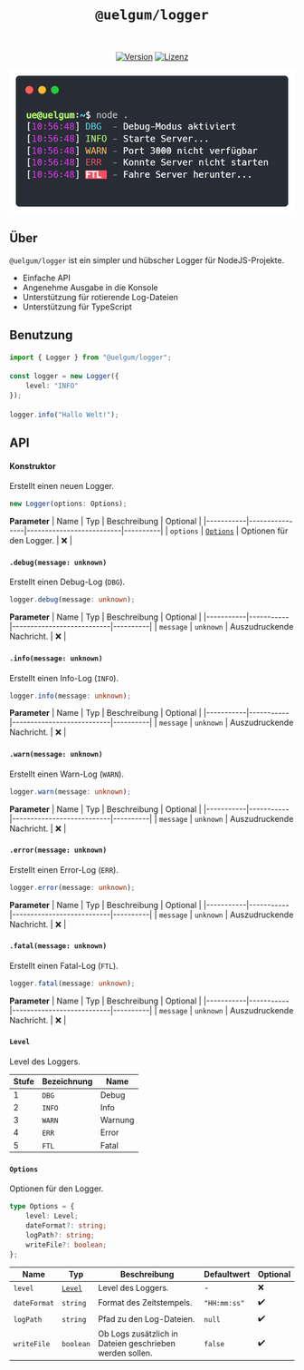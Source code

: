<div align="center">
    <h1><code>@uelgum/logger</code></h1>
    <br/>
    <p>
        <a href="https://github.com/uelgum/logger"><img src="https://img.shields.io/github/package-json/v/uelgum/logger?label=Version&style=flat-square" alt="Version"/></a>
        <a href="./LICENSE"><img src="https://img.shields.io/github/license/uelgum/logger?label=Lizenz&style=flat-square" alt="Lizenz"/></a>
    </p>
</div>

<p align="center">
    <img
        src="./assets/preview.png"
        width="650"
        alt="Uelgum Logger"
    />
</p>

## Über
`@uelgum/logger` ist ein simpler und hübscher Logger für NodeJS-Projekte.

- Einfache API
- Angenehme Ausgabe in die Konsole
- Unterstützung für rotierende Log-Dateien
- Unterstützung für TypeScript

## Benutzung
```ts
import { Logger } from "@uelgum/logger";

const logger = new Logger({
    level: "INFO"
});

logger.info("Hallo Welt!");
```

## API
#### Konstruktor
Erstellt einen neuen Logger.

```ts
new Logger(options: Options);
```

**Parameter**
| Name      | Typ            | Beschreibung             | Optional |
|-----------|----------------|--------------------------|----------|
| `options` | [`Options`][2] | Optionen für den Logger. | ❌       |

#### `.debug(message: unknown)`
Erstellt einen Debug-Log (`DBG`).

```ts
logger.debug(message: unknown);
```

**Parameter**
| Name      | Typ       | Beschreibung              | Optional |
|-----------|-----------|---------------------------|----------|
| `message` | `unknown` | Auszudruckende Nachricht. | ❌       |

#### `.info(message: unknown)`
Erstellt einen Info-Log (`INFO`).

```ts
logger.info(message: unknown);
```

**Parameter**
| Name      | Typ       | Beschreibung              | Optional |
|-----------|-----------|---------------------------|----------|
| `message` | `unknown` | Auszudruckende Nachricht. | ❌       |

#### `.warn(message: unknown)`
Erstellt einen Warn-Log (`WARN`).

```ts
logger.warn(message: unknown);
```

**Parameter**
| Name      | Typ       | Beschreibung              | Optional |
|-----------|-----------|---------------------------|----------|
| `message` | `unknown` | Auszudruckende Nachricht. | ❌       |

#### `.error(message: unknown)`
Erstellt einen Error-Log (`ERR`).

```ts
logger.error(message: unknown);
```

**Parameter**
| Name      | Typ       | Beschreibung              | Optional |
|-----------|-----------|---------------------------|----------|
| `message` | `unknown` | Auszudruckende Nachricht. | ❌       |

#### `.fatal(message: unknown)`
Erstellt einen Fatal-Log (`FTL`).

```ts
logger.fatal(message: unknown);
```

**Parameter**
| Name      | Typ       | Beschreibung              | Optional |
|-----------|-----------|---------------------------|----------|
| `message` | `unknown` | Auszudruckende Nachricht. | ❌       |

#### `Level`
Level des Loggers.

| Stufe | Bezeichnung | Name    |
|-------|-------------|---------|
| 1     | `DBG`       | Debug   |
| 2     | `INFO`      | Info    |
| 3     | `WARN`      | Warnung |
| 4     | `ERR`       | Error   |
| 5     | `FTL`       | Fatal   |

#### `Options`
Optionen für den Logger.

```ts
type Options = {
    level: Level;
    dateFormat?: string;
    logPath?: string;
    writeFile?: boolean;
};
```

| Name         | Typ          | Beschreibung                                             | Defaultwert  | Optional |
|--------------|--------------|----------------------------------------------------------|--------------|----------|
| `level`      | [`Level`][1] | Level des Loggers.                                       | -            | ❌        |
| `dateFormat` | `string`     | Format des Zeitstempels.                                 | `"HH:mm:ss"` | ✔️        |
| `logPath`    | `string`     | Pfad zu den Log-Dateien.                                 | `null`       | ✔️        |
| `writeFile`  | `boolean`    | Ob Logs zusätzlich in Dateien geschrieben werden sollen. | `false`      | ✔️        |

<!-- Links -->
[1]: #level
[2]: #options